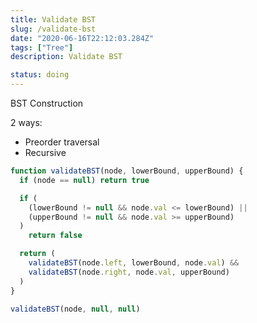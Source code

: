 ```yaml
---
title: Validate BST
slug: /validate-bst
date: "2020-06-16T22:12:03.284Z"
tags: ["Tree"]
description: Validate BST

status: doing
---
```


BST Construction

2 ways:

- Preorder traversal
- Recursive

```javascript
function validateBST(node, lowerBound, upperBound) {
  if (node == null) return true

  if (
    (lowerBound != null && node.val <= lowerBound) ||
    (upperBound != null && node.val >= upperBound)
  )
    return false

  return (
    validateBST(node.left, lowerBound, node.val) &&
    validateBST(node.right, node.val, upperBound)
  )
}

validateBST(node, null, null)
```
